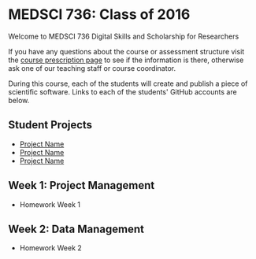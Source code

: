# MEDSCI 736: Class of 2016

Welcome to MEDSCI 736 Digital Skills and Scholarship for Researchers

If you have any questions about the course or assessment structure visit the [course prescription page](https://wiki.auckland.ac.nz/pages/viewpage.action?spaceKey=SMSedu&title=MEDSCI+736%3A+Digital+Skills+and+Scholarships+for+Researchers) to see if the information is there, otherwise ask one of our teaching staff or course coordinator. 

During this course, each of the students will create and publish a piece of scientific software. Links to each of the students' GitHub accounts are below.

## Student Projects

- [Project Name](#url)
- [Project Name](#url)
- [Project Name](#url)

## Week 1: Project Management 
- Homework Week 1
## Week 2: Data Management
- Homework Week 2